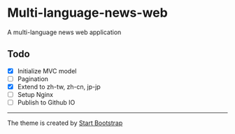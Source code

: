 # Multi-language-news-web

A multi-language news web application

## Todo

- [x] Initialize MVC model
- [ ] Pagination
- [x] Extend to zh-tw, zh-cn, jp-jp
- [ ] Setup Nginx
- [ ] Publish to Github IO

---

The theme is created by [Start Bootstrap](https://startbootstrap.com/theme/clean-blog/)
